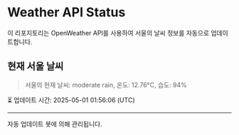 
# Weather API Status

이 리포지토리는 OpenWeather API를 사용하여 서울의 날씨 정보를 자동으로 업데이트합니다.

## 현재 서울 날씨
> 서울의 현재 날씨: moderate rain, 온도: 12.76°C, 습도: 94%

⏳ 업데이트 시간: 2025-05-01 01:56:06 (UTC)

---
자동 업데이트 봇에 의해 관리됩니다.
